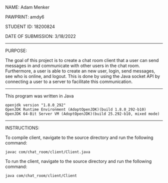 
NAME: 						Adam Menker

PAWPRINT: 					amdy6

STUDENT ID: 				18200824

DATE OF SUBMISSION: 		3/18/2022

---
PURPOSE:

The goal of this project is to create a chat room client that a user can send messages in and communicate with other users in the chat room. Furthermore, a user is able to create an new user, login, send messages, see who is online, and logout. This is done by using the Java socket API by connecting a user to a server to facilitate this communication.

---

This program was written in Java
```shell
openjdk version "1.8.0_292"
OpenJDK Runtime Environment (AdoptOpenJDK)(build 1.8.0_292-b10)
OpenJDK 64-Bit Server VM (AdoptOpenJDK)(build 25.292-b10, mixed mode)
```

---
INSTRUCTIONS:

To compile client, navigate to the source directory and run the following command:
```shell
javac com/chat_room/client/Client.java
```
To run the client, navigate to the source directory and run the following command:
```shell
java com/chat_room/client/Client      
```
